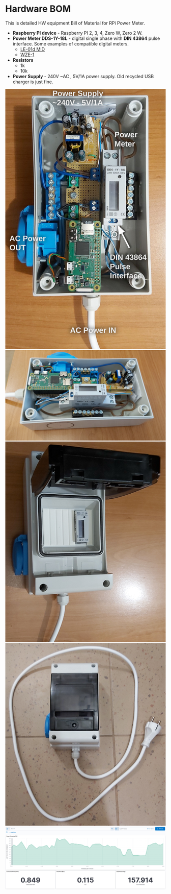 # Hardware BOM
This is detailed HW equipment Bill of Material for RPi Power Meter.
 
* __Raspberry PI device__ - Raspberry PI 2, 3, 4, Zero W, Zero 2 W.
* __Power Meter DDS-1Y-18L__ - digital single phase with __DIN 43864__ pulse interface.
  Some examples of compatible digital meters.
  * [LE-01d MID](https://www.firn.sk/le-01d-mid-p2288)
  * [WZE-1](https://www.firn.sk/wze-1-p9977)
* __Resistors__ 
  * 1k
  * 10k
* __Power Supply__ - 240V ~AC , 5V/1A power supply. Old recycled USB charger is just fine.

![photo-01](photos/01-rpi-power-controller-labeled.jpg)
![photo-02](photos/02-rpi-power-controller.jpg)
![photo-03](photos/03-rpi-power-controller.jpg)
![photo-04](photos/04-rpi-power-controller.jpg)
![photo-05](photos/05-rpi-power-controller-chart.png)
